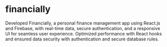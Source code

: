 # financially
Developed Financially, a personal finance management app using React.js and Firebase, with real-time 
data, secure authentication, and a responsive UI for seamless user experience. Optimized performance with 
React hooks and ensured data security with authentication and secure database rules.

